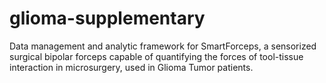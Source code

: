 # glioma-supplementary

Data management and analytic framework for SmartForceps, a sensorized surgical bipolar forceps capable of quantifying the forces of tool-tissue interaction in microsurgery, used in Glioma Tumor patients.